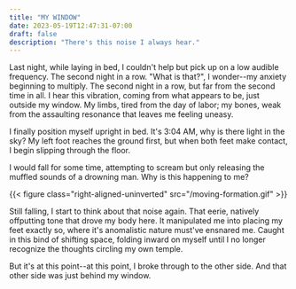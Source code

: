 ```yaml
---
title: "MY WINDOW"
date: 2023-05-19T12:47:31-07:00
draft: false
description: "There's this noise I always hear."
---
```


Last night, while laying in bed, I couldn't help but pick up on a low audible frequency. The second night in a row. "What is that?", I wonder--my anxiety beginning to multiply.
The second night in a row, but far from the second time in all. I hear this vibration, coming from what appears to be, just outside my window. My limbs, tired from the day of labor; my bones, weak from the assaulting resonance that leaves me feeling uneasy.

I finally position myself upright in bed. It's 3:04 AM, why is there light in the sky? My left foot reaches the ground first, but when both feet make contact, I begin slipping through the floor. 

I would fall for some time, attempting to scream but only releasing the muffled sounds of a drowning man. Why is this happening to me? 

{{< figure class="right-aligned-uninverted" src="/moving-formation.gif" >}}

Still falling, I start to think about that noise again. That eerie, natively offputting tone that drove my body here. It manipulated me into placing my feet exactly so, where it's anomalistic nature must've ensnared me. Caught in this bind of shifting space, folding inward on myself until I no longer recognize the thoughts circling my own temple.

But it's at this point--at this point, I broke through to the other side. And that other side was just behind my window.
